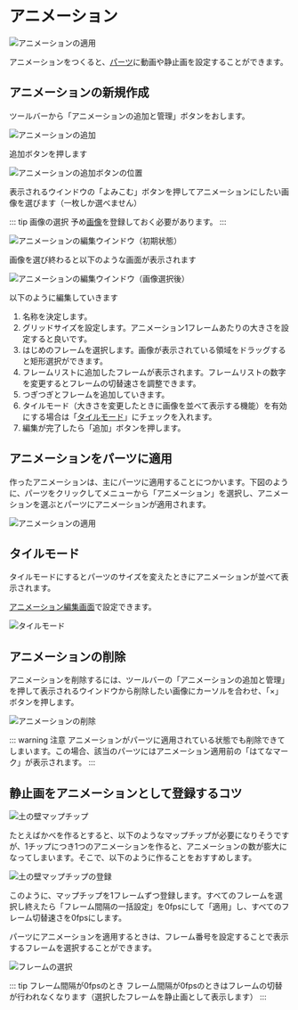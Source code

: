 # アニメーション

![アニメーションの適用](./images/animation-apply.gif)

アニメーションをつくると、[パーツ](/guide/item/)に動画や静止画を設定することができます。

## アニメーションの新規作成
ツールバーから「アニメーションの追加と管理」ボタンをおします。

![アニメーションの追加](./images/show-animation-window-navbar.png)

追加ボタンを押します

![アニメーションの追加ボタンの位置](./images/animation-window-with-add-button.png)

表示されるウインドウの「よみこむ」ボタンを押してアニメーションにしたい画像を選びます（一枚しか選べません）

::: tip 画像の選択
予め[画像](/guide/texture/)を登録しておく必要があります。
:::

![アニメーションの編集ウインドウ（初期状態）](./images/animation-edit-window-initialstate.png)

画像を選び終わると以下のような画面が表示されます

![アニメーションの編集ウインドウ（画像選択後）](./images/animation-edit-window.png)

以下のように編集していきます

1. 名称を決定します。
1. グリッドサイズを設定します。アニメーション1フレームあたりの大きさを設定すると良いです。
1. はじめのフレームを選択します。画像が表示されている領域をドラッグすると矩形選択ができます。
1. フレームリストに追加したフレームが表示されます。フレームリストの数字を変更するとフレームの切替速さを調整できます。
1. つぎつぎとフレームを追加していきます。
1. タイルモード（大きさを変更したときに画像を並べて表示する機能）を有効にする場合は「[タイルモード](#タイルモード)」にチェックを入れます。
1. 編集が完了したら「追加」ボタンを押します。

## アニメーションをパーツに適用

作ったアニメーションは、主にパーツに適用することにつかいます。下図のように、パーツをクリックしてメニューから「アニメーション」を選択し、アニメーションを選ぶとパーツにアニメーションが適用されます。

![アニメーションの適用](./images/attach-animation.png)

## タイルモード

タイルモードにするとパーツのサイズを変えたときにアニメーションが並べて表示されます。

[アニメーション編集画面](#アニメーションの新規作成)で設定できます。

![タイルモード](./images/tiling.png)

## アニメーションの削除
アニメーションを削除するには、ツールバーの「アニメーションの追加と管理」を押して表示されるウインドウから削除したい画像にカーソルを合わせ、「×」ボタンを押します。

![アニメーションの削除](./images/remove-animation-window.png)

::: warning 注意
アニメーションがパーツに適用されている状態でも削除できてしまいます。この場合、該当のパーツにはアニメーション適用前の「はてなマーク」が表示されます。
:::

## 静止画をアニメーションとして登録するコツ

![土の壁マップチップ](./images/wallchips.png)

たとえばかべを作るとすると、以下のようなマップチップが必要になりそうですが、1チップにつき1つのアニメーションを作ると、アニメーションの数が膨大になってしまいます。そこで、以下のように作ることをおすすめします。

![土の壁マップチップの登録](./images/register-wallchips.png)

このように、マップチップを1フレームずつ登録します。すべてのフレームを選択し終えたら「フレーム間隔の一括設定」を0fpsにして「適用」し、すべてのフレーム切替速さを0fpsにします。

パーツにアニメーションを適用するときは、フレーム番号を設定することで表示するフレームを選択することができます。

![フレームの選択](./images/select-frame.png)

::: tip フレーム間隔が0fpsのとき
フレーム間隔が0fpsのときはフレームの切替が行われなくなります（選択したフレームを静止画として表示します）
:::
